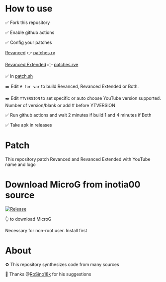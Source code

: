 # How to use

✅ Fork this repository 

✅ Enable github actions

✅ Config your patches

[Revanced](https://github.com/revanced/revanced-patches/releases) 👉 [patches.rv](patches.rv)

[Revanced Extended](https://github.com/inotia00/revanced-patches/releases) 👉 [patches.rve](patches.rve)

✅ In [patch.sh](patch.sh)

 ✒️ Edit `# for var` to build Revanced, Revanced Extended or Both.

✒️  Edit `YTVERSION` to set specific or auto choose YouTube version supported. Number of version/blank or add # before YTVERSION

✅ Run github actions and wait 2 minutes if build 1 and 4 minutes if Both

✅ Take apk in releases

# Patch
This repository patch Revanced and Revanced Extended with YouTube name and logo

# Download MicroG from inotia00 source 
[![Release](https://img.shields.io/github/v/release/inotia00/vancedmicrog?label=MicroG)](https://github.com/inotia00/VancedMicroG/releases/latest/download/microg.apk)

👆 to download MicroG

Necessary for non-root user. Install first

# About
♻️ This repository synthesizes code from many sources

🤝 Thanks @[RoSino18k](https://github.com/RoSino18k) for his suggestions 
